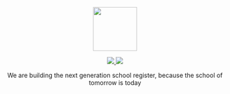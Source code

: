 <p align="center">
  <a href="https://easyregister.it/">
    <img src="https://user-images.githubusercontent.com/29762826/149530317-61175419-944b-4d12-8022-47ec4c27dfce.png" height="100">
  </a>
</p>

<p align="center">
  <a href="https://status.easyregister.it" target="_blank">
    <img src="https://betteruptime.com/status-badges/v1/monitor/9duf.svg">
  </a>
  <img src="https://wakatime.com/badge/user/a3deb186-50e8-4c35-bcaa-c9e09bde3006/project/afdaf539-35f7-4e18-bf6b-d936b22f1f0c.svg">
</p>

<p align="center">
We are building the next generation school register, because the school of tomorrow is today
</p>
